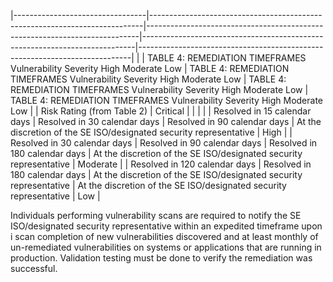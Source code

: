 |---------------------------------|----------------------------------------------------------------------------|----------------------------------------------------------------------------|----------------------------------------------------------------------------|----------------------------------------------------------------------------|
|                                 | TABLE 4: REMEDIATION TIMEFRAMES Vulnerability Severity High  Moderate  Low | TABLE 4: REMEDIATION TIMEFRAMES Vulnerability Severity High  Moderate  Low | TABLE 4: REMEDIATION TIMEFRAMES Vulnerability Severity High  Moderate  Low | TABLE 4: REMEDIATION TIMEFRAMES Vulnerability Severity High  Moderate  Low |
| Risk Rating  (from Table 2)     | Critical                                                                   |                                                                            |                                                                            |                                                                            |
| Resolved in  15 calendar  days  | Resolved in  30 calendar  days                                             | Resolved in 90  calendar days                                              | At the discretion of  the SE  ISO/designated  security  representative     | High                                                                       |
| Resolved in  30 calendar  days  | Resolved in  90 calendar  days                                             | Resolved in 180  calendar days                                             | At the discretion of  the SE  ISO/designated  security  representative     | Moderate                                                                   |
| Resolved in  120 calendar  days | Resolved in  180 calendar  days                                            | At the discretion of  the SE  ISO/designated  security  representative     | At the discretion of  the SE  ISO/designated  security  representative     | Low                                                                        |

Individuals performing vulnerability scans are required to notify the SE ISO/designated security representative within an expedited timeframe upon i scan completion of new vulnerabilities discovered and at least monthly of un-remediated vulnerabilities on systems or applications that are running in production. Validation testing must be done to verify the remediation was successful.